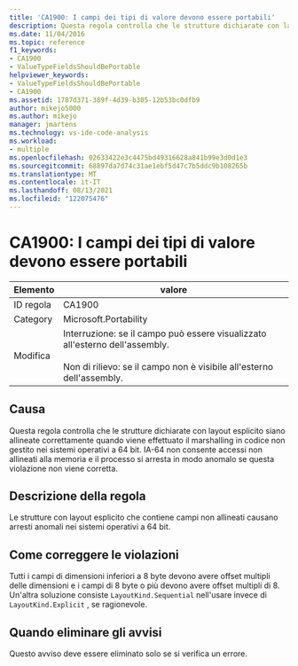 ```yaml
---
title: 'CA1900: I campi dei tipi di valore devono essere portabili'
description: Questa regola controlla che le strutture dichiarate con layout esplicito siano allineate correttamente quando viene effettuato il marshalling in codice non gestito nei sistemi operativi a 64 bit.
ms.date: 11/04/2016
ms.topic: reference
f1_keywords:
- CA1900
- ValueTypeFieldsShouldBePortable
helpviewer_keywords:
- ValueTypeFieldsShouldBePortable
- CA1900
ms.assetid: 1787d371-389f-4d39-b305-12b53bc0dfb9
author: mikejo5000
ms.author: mikejo
manager: jmartens
ms.technology: vs-ide-code-analysis
ms.workload:
- multiple
ms.openlocfilehash: 02633422e3c4475bd49316628a841b99e3d0d1e3
ms.sourcegitcommit: 68897da7d74c31ae1ebf5d47c7b5ddc9b108265b
ms.translationtype: MT
ms.contentlocale: it-IT
ms.lasthandoff: 08/13/2021
ms.locfileid: "122075476"
---
```

# <a name="ca1900-value-type-fields-should-be-portable"></a>CA1900: I campi dei tipi di valore devono essere portabili

|Elemento|valore|
|-|-|
|ID regola|CA1900|
|Category|Microsoft.Portability|
|Modifica|Interruzione: se il campo può essere visualizzato all'esterno dell'assembly.<br /><br /> Non di rilievo: se il campo non è visibile all'esterno dell'assembly.|

## <a name="cause"></a>Causa
Questa regola controlla che le strutture dichiarate con layout esplicito siano allineate correttamente quando viene effettuato il marshalling in codice non gestito nei sistemi operativi a 64 bit. IA-64 non consente accessi non allineati alla memoria e il processo si arresta in modo anomalo se questa violazione non viene corretta.

## <a name="rule-description"></a>Descrizione della regola
Le strutture con layout esplicito che contiene campi non allineati causano arresti anomali nei sistemi operativi a 64 bit.

## <a name="how-to-fix-violations"></a>Come correggere le violazioni
Tutti i campi di dimensioni inferiori a 8 byte devono avere offset multipli delle dimensioni e i campi di 8 byte o più devono avere offset multipli di 8. Un'altra soluzione consiste `LayoutKind.Sequential` nell'usare invece di `LayoutKind.Explicit` , se ragionevole.

## <a name="when-to-suppress-warnings"></a>Quando eliminare gli avvisi
Questo avviso deve essere eliminato solo se si verifica un errore.
